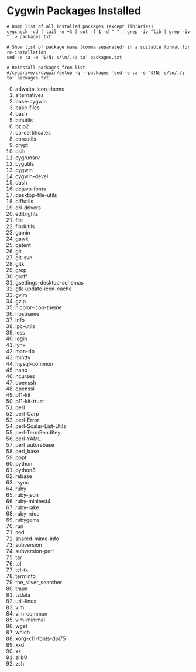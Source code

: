 # Cygwin Packages Installed

```
# Dump list of all installed packages (except libraries)
cygcheck -cd | tail -n +3 | cut -f 1 -d " " | grep -iv ^lib | grep -iv ^_ > packages.txt

# Show list of package name (comma separated) in a suitable format for re-installation
sed -e :a -e '$!N; s/\n/,/; ta' packages.txt

# Reinstall packages from list
#/cygdrive/c/cygwin/setup -q --packages `sed -e :a -e '$!N; s/\n/,/; ta' packages.txt`
```

0. adwaita-icon-theme
0. alternatives
0. base-cygwin
0. base-files
0. bash
0. binutils
0. bzip2
0. ca-certificates
0. coreutils
0. crypt
0. csih
0. cygrunsrv
0. cygutils
0. cygwin
0. cygwin-devel
0. dash
0. dejavu-fonts
0. desktop-file-utils
0. diffutils
0. dri-drivers
0. editrights
0. file
0. findutils
0. gamin
0. gawk
0. getent
0. git
0. git-svn
0. gitk
0. grep
0. groff
0. gsettings-desktop-schemas
0. gtk-update-icon-cache
0. gvim
0. gzip
0. hicolor-icon-theme
0. hostname
0. info
0. ipc-utils
0. less
0. login
0. lynx
0. man-db
0. mintty
0. mysql-common
0. nano
0. ncurses
0. openssh
0. openssl
0. p11-kit
0. p11-kit-trust
0. perl
0. perl-Carp
0. perl-Error
0. perl-Scalar-List-Utils
0. perl-TermReadKey
0. perl-YAML
0. perl_autorebase
0. perl_base
0. popt
0. python
0. python3
0. rebase
0. rsync
0. ruby
0. ruby-json
0. ruby-minitest4
0. ruby-rake
0. ruby-rdoc
0. rubygems
0. run
0. sed
0. shared-mime-info
0. subversion
0. subversion-perl
0. tar
0. tcl
0. tcl-tk
0. terminfo
0. the_silver_searcher
0. tmux
0. tzdata
0. util-linux
0. vim
0. vim-common
0. vim-minimal
0. wget
0. which
0. xorg-x11-fonts-dpi75
0. xxd
0. xz
0. zlib0
0. zsh

